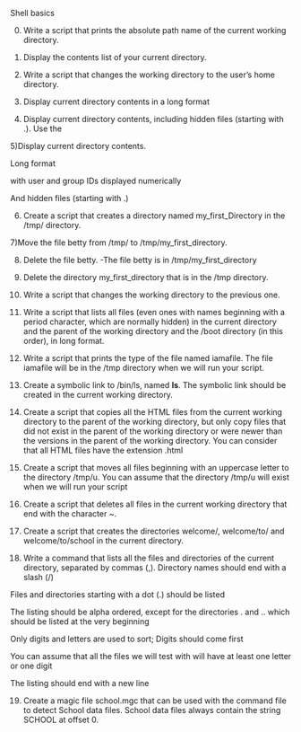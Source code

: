 Shell basics

0) Write a script that prints the absolute path name of the current working directory.

1) Display the contents list of your current directory.

2) Write a script that changes the working directory to the user’s home directory.

3) Display current directory contents in a long format

4) Display current directory contents, including hidden files (starting with .). Use the

5)Display current directory contents.

Long format

with user and group IDs displayed numerically

And hidden files (starting with .)

6) Create a script that creates a directory named my_first_Directory in the /tmp/ directory.

7)Move the file betty from /tmp/ to /tmp/my_first_directory.

8) Delete the file betty.
 -The file betty is in /tmp/my_first_directory

9) Delete the directory my_first_directory that is in the /tmp directory.

10) Write a script that changes the working directory to the previous one.

11) Write a script that lists all files (even ones with names beginning with a period character, which are normally hidden) in the current directory and the parent of the working directory and the /boot directory (in this order), in long format.

12) Write a script that prints the type of the file named iamafile. The file iamafile will be in the /tmp directory when we will run your script.

13) Create a symbolic link to /bin/ls, named __ls__. The symbolic link should be created in the current working directory.

14) Create a script that copies all the HTML files from the current working directory to the parent of the working directory, but only copy files that did not exist in the parent of the working directory or were newer than the versions in the parent of the working directory.
 You can consider that all HTML files have the extension .html

15) Create a script that moves all files beginning with an uppercase letter to the directory /tmp/u.
  You can assume that the directory /tmp/u will exist when we will run your script

16) Create a script that deletes all files in the current working directory that end with the character ~.

17) Create a script that creates the directories welcome/, welcome/to/ and welcome/to/school in the current directory.

18) Write a command that lists all the files and directories of the current directory, separated by commas (,).
Directory names should end with a slash (/)

Files and directories starting with a dot (.) should be listed

The listing should be alpha ordered, except for the directories . and .. which should be listed at the very beginning

Only digits and letters are used to sort; Digits should come first

You can assume that all the files we will test with will have at least one letter or one digit

The listing should end with a new line

19) Create a magic file school.mgc that can be used with the command file to detect School data files. School data files always contain the string SCHOOL at offset 0.

